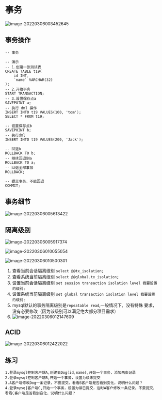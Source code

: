 # 事务

![image-20220306003452645](https://s2.loli.net/2022/03/06/6PLriWzoUEGlmRc.png)

## 事务操作

```mysql
-- 事务

-- 演示
-- 1.创建一张测试表
CREATE TABLE t19(
	id INT,
	`name` VARCHAR(32)
);
-- 2.开始事务
START TRANSACTION;
-- 3.设置保存点a
SAVEPOINT a;
-- 执行 dml 操作
INSERT INTO t19 VALUES(100, 'tom');
SELECT * FROM t19;

-- 设置保存点b
SAVEPOINT b;
-- 执行dml
INSERT INTO t19 VALUES(200, 'Jack');

-- 回退b
ROLLBACK TO b;
-- 继续回退到a
ROLLBACK TO a;
-- 回退全部事务
ROLLBACK;

-- 提交事务，不能回退
COMMIT;

```

## 事务细节

![image-20220306005613422](https://s2.loli.net/2022/03/06/xIPGAcqnNywpv8O.png)

## 隔离级别

![image-20220306005917374](https://s2.loli.net/2022/03/06/dIWRgwhzkHDn1Qr.png)

![image-20220306010055054](https://s2.loli.net/2022/03/06/bPhBV6xRnNaiUwc.png)

![image-20220306010500301](https://s2.loli.net/2022/03/06/bqVdetmakh7SXOJ.png)

1. 查看当前会话隔离级别
   `select @@tx_isolation;`
2. 查看系统当前隔离级别
   `select @@global.tx_isolation;`
3. 设置当前会话隔离级别
   `set session transaction isolation level 我要设置的级别;`
4. 设置系统当前隔离级别
   `set global transaction isolation level 我要设置的级别;`
5. mysql默认的事务隔离级别是`repeatable read`,一般情况下，没有特殊
   要求，没有必要修改（因为该级别可以满足绝大部分项目需求）
6. ![image-20220306012147609](https://s2.loli.net/2022/03/06/uKVAOvlI6cgLrjk.png)

## ACID

![image-20220306012422022](https://s2.loli.net/2022/03/06/3QhgLD6VUk7xRES.png)

## 练习

	1.登录mysql控制客户端A,创建表Dog(id,name),开始一个事务，添加两条记录
	2.登录mysql控制客户端B,开始一个事务，设置为读未提交
	3.A客户端修改Dog一条记录，不要提交。看看B客户端是否看到变化，说明什么问题？
	4.登录mysq|客户端C,开始一个事务，设置为读已提交，这时A客户修改一条记录，不要提交，看看C客户端是否看到变化，说明什么问题？

